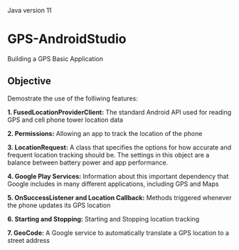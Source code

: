 Java version 11

# GPS-AndroidStudio
Building a GPS Basic Application

## Objective
Demostrate the use of the folliwing features:

**1. FusedLocationProviderClient:**
The standard Android API used for reading GPS and cell phone tower location data

**2. Permissions:**
Allowing an app to track the location of the phone

**3. LocationRequest:**
A class that specifies the options for how accurate and frequent location tracking should be. The settings in this object are a balance between battery power and app performance.

**4. Google Play Services:**
Information about this important dependency that Google includes in many different applications, including GPS and Maps

**5. OnSuccessListener and Location Callback:**
Methods triggered whenever the phone updates its GPS location

**6. Starting and Stopping:**
Starting and Stopping location tracking

**7. GeoCode:**
A Google service to automatically translate a GPS location to a street address



